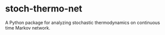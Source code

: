 # stoch-thermo-net
A Python package for analyzing stochastic thermodynamics on continuous time Markov network.
